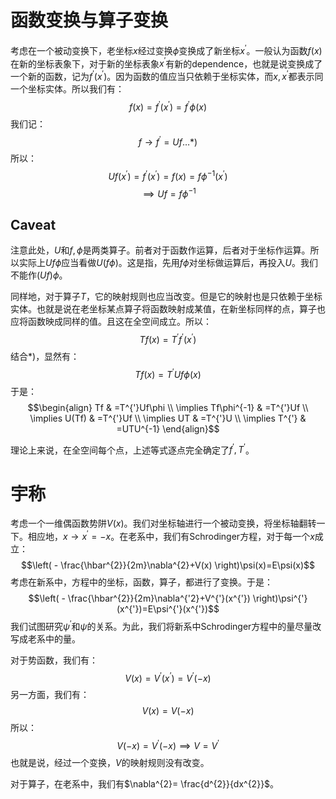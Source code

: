 # 函数变换与算子变换

考虑在一个被动变换下，老坐标$x$经过变换$\phi$变换成了新坐标$x^{'}$。一般认为函数$f(x)$在新的坐标表象下，对于新的坐标表象$x^{'}$有新的dependence，也就是说变换成了一个新的函数，记为$f^{'}(x^{'})$。因为函数的值应当只依赖于坐标实体，而$x,x^{'}$都表示同一个坐标实体。所以我们有：
$$f(x)=f^{'}(x^{'})=f^{'}\phi(x)$$
我们记：
$$f\rightarrow f^{'}=Uf\dots*)$$
所以：
$$Uf(x^{'})=f^{'}(x^{'})=f(x)=f\phi^{-1}(x^{'})$$
$$\implies Uf=f\phi^{-1}$$
## Caveat
注意此处，$U$和$f,\phi$是两类算子。前者对于函数作运算，后者对于坐标作运算。所以实际上$Uf\phi$应当看做$U(f\phi)$。这是指，先用$f\phi$对坐标做运算后，再投入$U$。我们不能作$(Uf)\phi$。

同样地，对于算子$T$，它的映射规则也应当改变。但是它的映射也是只依赖于坐标实体。也就是说在老坐标某点算子将函数映射成某值，在新坐标同样的点，算子也应将函数映成同样的值。且这在全空间成立。所以：
$$Tf(x)=T^{'}f^{'}(x^{'})$$
结合$*)$，显然有：
$$Tf(x)=T^{'}Uf\phi(x)$$
于是：
$$\begin{align}
Tf & =T^{'}Uf\phi \\
 \implies Tf\phi^{-1} & =T^{'}Uf \\
\implies U(Tf) & =T^{'}Uf \\
\implies UT & =T^{'}U \\
\implies T^{'} & =UTU^{-1}
\end{align}$$

理论上来说，在全空间每个点，上述等式逐点完全确定了$f^{'},T^{'}$。

# 宇称

考虑一个一维偶函数势阱$V(x)$。我们对坐标轴进行一个被动变换，将坐标轴翻转一下。相应地，$x\rightarrow x^{'}=-x$。在老系中，我们有Schrodinger方程，对于每一个$x$成立：
$$\left( - \frac{\hbar^{2}}{2m}\nabla^{2}+V(x) \right)\psi(x)=E\psi(x)$$
考虑在新系中，方程中的坐标，函数，算子，都进行了变换。于是：
$$\left( - \frac{\hbar^{2}}{2m}\nabla^{'2}+V^{'}(x^{'}) \right)\psi^{'}(x^{'})=E\psi^{'}(x^{'})$$
我们试图研究$\psi^{'}$和$\psi$的关系。为此，我们将新系中Schrodinger方程中的量尽量改写成老系中的量。

对于势函数，我们有：
$$V(x)=V^{'}(x^{’})=V^{'}(-x)$$
另一方面，我们有：
$$V(x)=V(-x)$$
所以：
$$V(-x)=V^{'}(-x)\implies V=V^{'}$$
也就是说，经过一个变换，$V$的映射规则没有改变。

对于算子，在老系中，我们有$\nabla^{2}= \frac{d^{2}}{dx^{2}}$。




